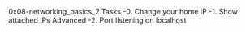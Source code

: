 0x08-networking_basics_2
Tasks
-0. Change your home IP
-1. Show attached IPs
Advanced
-2. Port listening on localhost
